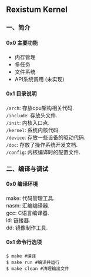 ## Rexistum Kernel
### 一、简介
#### 0x0 主要功能
* 内存管理
* 多任务
* 文件系统
* API系统调用 (未实现)

#### 0x1 目录说明
`/arch`: 存放cpu架构相关代码.  
`/include`: 存放头文件.  
`/init`: 内核入口点.  
`/kernel`: 系统内核代码.  
`/device`: 存放一些设备的驱动代码.  
`/doc`: 存放了操作系统开发文档.  
`/config`: 内核编译时的配置文件.

### 二、编译与调试
#### 0x0 编译环境
make: 代码管理工具.  
nasm: 汇编编译器.  
gcc: C语言编译器.  
ld: 链接器.  
dd: 镜像制作工具.

#### 0x1 命令行选项
```shell
$ make #编译
$ make run #编译并运行
$ make clean #清理输出文件
```
